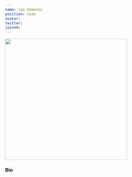 ```yaml
---
name: Iga Adamska
position: team
avatar: 
twitter: 
joined: 
---
```


<img width="400" src="{{site.baseurl}}/images/people/{{page.avatar}}" data-action="zoom">

### Bio


